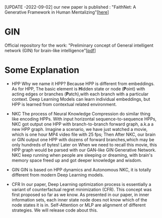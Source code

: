 [UPDATE -2022-09-02] our new paper is published : "FaithNet: A Generative Framework in Human Mentalizing"[[here](http://dx.doi.org/10.13140/RG.2.2.22140.21121)]

# GIN
Official repository for the work: "Preliminary concept of General intelligent network (GIN) for brain-like intelligence"[[pdf](https://vixra.org/pdf/2201.0188v1.pdf)]

# Some Explanation

* HPP  Why we name it HPP? Because HPP is different from embeddings. As for HPP, The basic element is **H**idden state or node (**P**oint) with acting edges or branches (**P**atch),with each branch with a particular context. Deep Learning Models can learn individual embeddings, but HPP is  learned from contextual related environment.

* NKC  The process of Neural Knowledge Compression do similar thing like encoding HPPs. With input horizontal sequence-to-sequence HPPs, NKC got output one HPP with branch-to-branch forward graph, a.k.a a new HPP graph. Imagine a scenario, we have just watched a movie, which is one hour MP4 video file with 25 fps; Then After NKC, our brain or GIN output one HPP with dozens of forward branches,which may be only hundreds of bytes! Later on When we need to recall this movie, this HPP graph would be parsed with our GAN-like GIN Generative Network. NKC keep running when people are sleeping or dreaming, with brain's memory space freed up and got deeper knowledge and wisdom.

* GIN  GIN is based on HPP dynamics and Autonomous NKC, it is totally different from modern Deep Learning models.

* CFR  In our paper, Deep Learning optimization process is essentially a variant of counterfactual regret minimization (CFR). This concept was first proposed so far as we know. As presented in our paper, in inner information sets, each inner state node does not know which of the node states it is in. Self-Attention or MLP are alignment of different strategies. We will release code about this.
